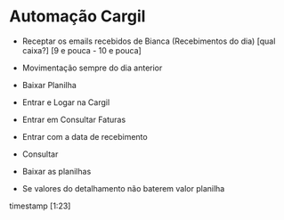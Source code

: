 # Automação Cargil

- Receptar os emails recebidos de Bianca (Recebimentos do dia) [qual caixa?] [9 e pouca - 10 e pouca]
- Movimentação sempre do dia anterior
- Baixar Planilha

- Entrar e Logar na Cargil
- Entrar em Consultar Faturas
- Entrar com a data de recebimento
- Consultar

- Baixar as planilhas
- Se valores do detalhamento não baterem valor planilha


timestamp [1:23]